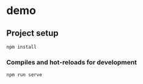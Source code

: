 # demo

## Project setup
```
npm install
```

### Compiles and hot-reloads for development
```
npm run serve
```


